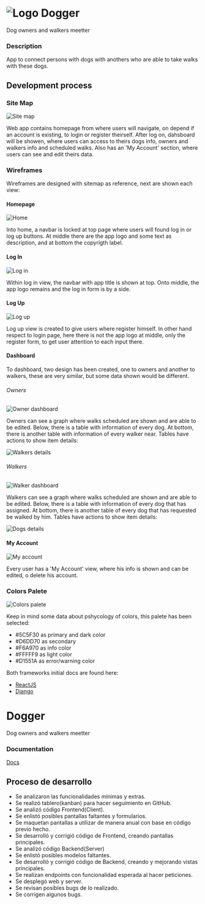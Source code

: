 ![Logo](../src/assets/img/png/logo/dogger_logo.png)
Dogger
===

Dog owners and walkers meetter

### Description
App to connect persons with dogs with anothers who are able to take walks with these dogs.

Development process
---

### Site Map

![Site map](./sitemap.png)

Web app contains homepage from where users will navigate, on depend if an account is existing, to login or register theirself. After log on, dahsboard will be showen, where users can access to theirs dogs info, owners and walkers info and scheduled walks. Also has an 'My Account' section, where users can see and edit theirs data.

### Wireframes

Wireframes are designed with sitemap as reference, next are shown each view:

#### Homepage

![Home](./Wireframes/Home.png)

Into home, a navbar is locked at top page where users will found log in or log up buttons. At middle there are the app logo and some text as description, and at bottom the copyrigth label.

#### Log In

![Log in](./Wireframes/Log_in.png)

Within log in view, the navbar with app title is shown at top. Onto middle, the app logo remains and the log in form is by a side.


#### Log Up

![Log up](./Wireframes/Log_Up.png)

Log up view is created to give users where register himself. In other hand respect to login page, here there is not the app logo at middle, only the register form, to get user attention to each input there.

#### Dashboard

To dashboard, two design has been created, one to owners and another to walkers, these are very similar, but some data shown would be different.

###### Owners
![Owner dashboard](./Wireframes/dashboard_owner.png)

Owners can see a graph where walks scheduled are shown and are able to be edited. Below, there is a table with information of every dog. At bottom, there is another table with information of every walker near. Tables have actions to show item details:

![Walkers details](./Wireframes/details_walker.png)

###### Walkers
![Walker dashboard](./Wireframes/dashboard_walker.png)

Walkers can see a graph where walks scheduled are shown and are able to be edited. Below, there is a table with information of every dog that has assigned. At bottom, there is another table of every dog that has requested be walked by him. Tables have actions to show item details:

![Dogs details](./Wireframes/details_dog.png)

#### My Account

![My account](./Wireframes/My_account.png)

Every user has a 'My Account' view, where his info is shown and can be edited, o delete his account.

### Colors Palete

![Colors palete](./colors_palete.jpeg)

Keep in mind some data about pshycology of colors, this palete has been selected: 
- #5C5F30 as primary and dark color
- #D6DD70 as secondary
- #F6A970 as info color
- #FFFFF9 as light color
- #D1551A as error/warning color


Both frameworks initial docs are found here:
- [ReactJS](./README-rj.md)
- [Django](./README-django.md)

# Dogger
Dog owners and walkers meetter

### Documentation
[Docs](./docs/README.md)

## Proceso de desarrollo

- Se analizaron las funcionalidades mínimas y extras.
- Se realizó tablero(kanban) para hacer seguimiento en GitHub.
- Se analizó código Frontend(Client).
- Se enlistó posibles pantallas faltantes y formularios.
- Se maquetan pantallas a utilizar de manera anual con base en código previo hecho.
- Se desarrolló y corrigió código de Frontend, creando pantallas principales.
- Se analizó código Backend(Server)
- Se enlistó posibles modelos faltantes.
- Se desarrolló y corrigió código de Backend, creando y mejorando vistas principales.
- Se realizan endpoints con funcionalidad esperada al hacer peticiones.
- Se desplegó web y server.
- Se revisan posibles bugs de lo realizado.
- Se corrigen algunos bugs.